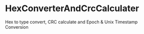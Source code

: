 # HexConverterAndCrcCalculater
Hex to type convert, CRC calculate and Epoch &amp; Unix Timestamp Conversion
